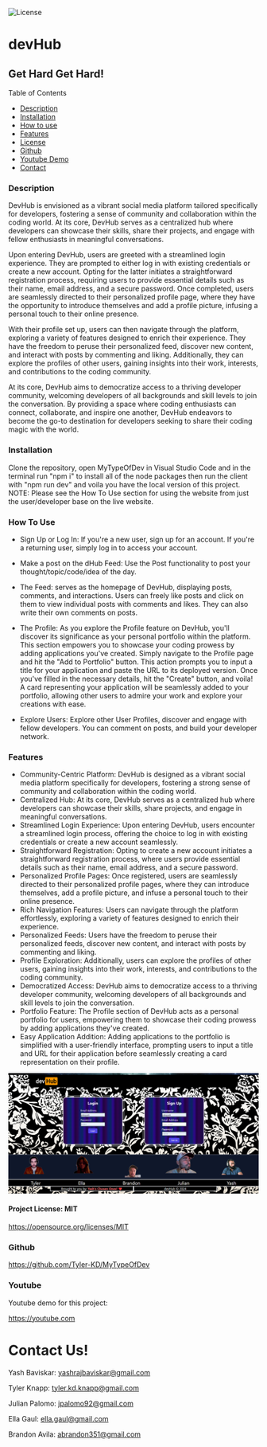  
![License](https://img.shields.io/badge/License-MIT-blue.svg)

# devHub

## Get Hard Get Hard!

Table of Contents
  
  * [Description](#description)
  * [Installation](#installation)
  * [How to use](#usage)
  * [Features](#features)
  * [License](#licenseSection)
  * [Github](#gitHub)
  * [Youtube Demo](#youtube)
  * [Contact](#Contact-Us!)

### Description <a name="description"></a>  
DevHub is envisioned as a vibrant social media platform tailored specifically for developers, fostering a sense of community and collaboration within the coding world. At its core, DevHub serves as a centralized hub where developers can showcase their skills, share their projects, and engage with fellow enthusiasts in meaningful conversations.

Upon entering DevHub, users are greeted with a streamlined login experience. They are prompted to either log in with existing credentials or create a new account. Opting for the latter initiates a straightforward registration process, requiring users to provide essential details such as their name, email address, and a secure password. Once completed, users are seamlessly directed to their personalized profile page, where they have the opportunity to introduce themselves and add a profile picture, infusing a personal touch to their online presence.

With their profile set up, users can then navigate through the platform, exploring a variety of features designed to enrich their experience. They have the freedom to peruse their personalized feed, discover new content, and interact with posts by commenting and liking. Additionally, they can explore the profiles of other users, gaining insights into their work, interests, and contributions to the coding community.

At its core, DevHub aims to democratize access to a thriving developer community, welcoming developers of all backgrounds and skill levels to join the conversation. By providing a space where coding enthusiasts can connect, collaborate, and inspire one another, DevHub endeavors to become the go-to destination for developers seeking to share their coding magic with the world.

### Installation

Clone the repository, open MyTypeOfDev in Visual Studio Code and in the terminal run "npm i" to install all of the node packages then run the client with "npm run dev" and voila you have the local version of this project. NOTE: Please see the How To Use section for using the website from just the user/developer base on the live website.
  
### How To Use <a name="usage"></a> 
* Sign Up or Log In: If you're a new user, sign up for an account. If you're a returning user, simply log in to access your account.

* Make a post on the dHub Feed: Use the Post functionality to post your thought/topic/code/idea of the day. 

* The Feed: serves as the homepage of DevHub, displaying posts, comments, and interactions. Users can freely like posts and click on them to view individual posts with comments and likes. They can also write their own comments on posts.

* The Profile: As you explore the Profile feature on DevHub, you'll discover its significance as your personal portfolio within the platform. This section empowers you to showcase your coding prowess by adding applications you've created. Simply navigate to the Profile page and hit the "Add to Portfolio" button. This action prompts you to input a title for your application and paste the URL to its deployed version. Once you've filled in the necessary details, hit the "Create" button, and voila! A card representing your application will be seamlessly added to your portfolio, allowing other users to admire your work and explore your creations with ease.

* Explore Users: Explore other User Profiles, discover and engage with fellow developers. You can comment on posts, and build your developer network.

### Features <a name="features"></a>

* Community-Centric Platform: DevHub is designed as a vibrant social media platform specifically for developers, fostering a strong sense of community and collaboration within the coding world.
* Centralized Hub: At its core, DevHub serves as a centralized hub where developers can showcase their skills, share projects, and engage in meaningful conversations.
* Streamlined Login Experience: Upon entering DevHub, users encounter a streamlined login process, offering the choice to log in with existing credentials or create a new account seamlessly.
* Straightforward Registration: Opting to create a new account initiates a straightforward registration process, where users provide essential details such as their name, email address, and a secure password.
* Personalized Profile Pages: Once registered, users are seamlessly directed to their personalized profile pages, where they can introduce themselves, add a profile picture, and infuse a personal touch to their online presence.
* Rich Navigation Features: Users can navigate through the platform effortlessly, exploring a variety of features designed to enrich their experience.
* Personalized Feeds: Users have the freedom to peruse their personalized feeds, discover new content, and interact with posts by commenting and liking.
* Profile Exploration: Additionally, users can explore the profiles of other users, gaining insights into their work, interests, and contributions to the coding community.
* Democratized Access: DevHub aims to democratize access to a thriving developer community, welcoming developers of all backgrounds and skill levels to join the conversation.
* Portfolio Feature: The Profile section of DevHub acts as a personal portfolio for users, empowering them to showcase their coding prowess by adding applications they've created.
* Easy Application Addition: Adding applications to the portfolio is simplified with a user-friendly interface, prompting users to input a title and URL for their application before seamlessly creating a card representation on their profile.



![Alt Text](./client/src/assets/README%20Screenshot.png)


#### Project License: MIT <a name="licenseSection"></a> 
https://opensource.org/licenses/MIT

### Github <a name="gitHub"></a>

https://github.com/Tyler-KD/MyTypeOfDev <br>
   
### Youtube <a name="youtube"></a>
Youtube demo for this project: 

https://youtube.com 

# Contact Us! <a name="Contact-Us!"></a> 

Yash Baviskar: yashrajbaviskar@gmail.com                  

Tyler Knapp: tyler.kd.knapp@gmail.com                     

Julian Palomo: jpalomo92@gmail.com

Ella Gaul: ella.gaul@gmail.com

Brandon Avila: abrandon351@gmail.com                 
